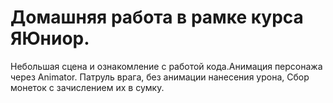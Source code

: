 # Домашняя работа в рамке курса ЯЮниор.
Небольшая сцена и ознакомление с работой кода.Анимация персонажа через Animator. Патруль врага, без анимации нанесения урона,
Сбор монеток с зачислением их в сумку.
